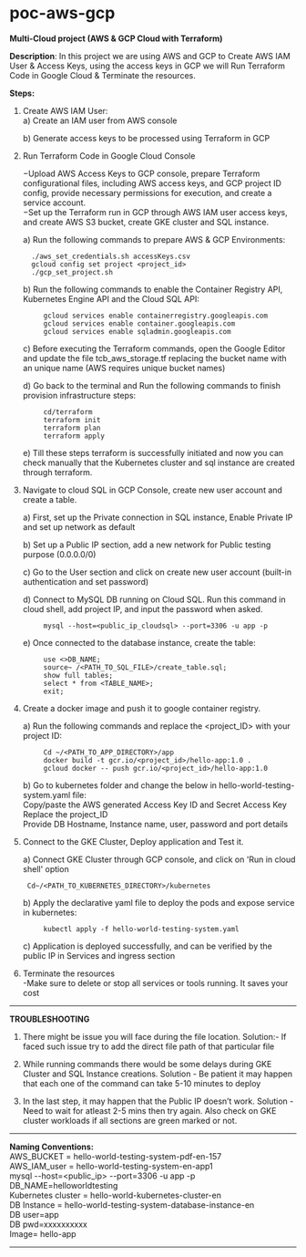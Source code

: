 # poc-aws-gcp
<strong>Multi-Cloud project (AWS &amp; GCP Cloud with Terraform)</strong>

<b>Description</b>: 	In this project we are using AWS and GCP to Create AWS IAM User & Access Keys, using the access keys in GCP we will Run Terraform Code in Google Cloud & Terminate the resources.

<b>Steps:</b> 
1. Create AWS IAM User:<br>
    a) Create an IAM user from AWS console

     b) Generate access keys to be processed using Terraform in GCP

2. Run Terraform Code in Google Cloud Console <br>

   −Upload AWS Access Keys to GCP console, prepare Terraform configurational files, including AWS access keys, and GCP project ID config, provide necessary permissions for execution, and create a service account. <br>
   −Set up the Terraform run in GCP through AWS IAM user access keys, and create AWS S3 bucket, create GKE cluster and SQL instance.<br>

	a) Run the following commands to prepare AWS & GCP Environments:<br>

         ./aws_set_credentials.sh accessKeys.csv
         gcloud config set project <project_id>
         ./gcp_set_project.sh
  
	b) Run the following commands to enable the Container Registry API, Kubernetes Engine API and the Cloud SQL API:<br>
   
			gcloud services enable containerregistry.googleapis.com 
			gcloud services enable container.googleapis.com 
			gcloud services enable sqladmin.googleapis.com

	c) Before executing the Terraform commands, open the Google Editor and update the file tcb_aws_storage.tf replacing the bucket name with an unique name (AWS requires unique bucket names)

	d) Go back to the terminal and Run the following commands to finish provision infrastructure steps:

			cd/terraform
			terraform init
			terraform plan
			terraform apply

	e) Till these steps terraform is successfully initiated and now you can check manually that the Kubernetes cluster and sql instance are created through terraform.

3. Navigate to cloud SQL in GCP Console, create new user account and create a table.<br>
	
 	a) First, set up the Private connection in SQL instance, Enable Private IP and set up network as default

	b) Set up a Public IP section, add a new network for Public testing purpose (0.0.0.0/0)

 	c) Go to the User section and click on create new user account (built-in authentication and set password)
	
 	d) Connect to MySQL DB running on Cloud SQL. Run this command in cloud shell, add project IP, and input the password when asked.

			mysql --host=<public_ip_cloudsql> --port=3306 -u app -p

  	e) Once connected to the database instance, create the table:
   
			use <>DB_NAME;
			source~ /<PATH_TO_SQL_FILE>/create_table.sql;
			show full tables;
			select * from <TABLE_NAME>;
			exit;

4. Create a docker image and push it to google container registry.
   
	a) Run the following commands and replace the <project_ID> with your project ID:

			Cd ~/<PATH_TO_APP_DIRECTORY>/app
			docker build -t gcr.io/<project_id>/hello-app:1.0 .
			gcloud docker -- push gcr.io/<project_id>/hello-app:1.0

	b) Go to kubernetes folder and change the below in hello-world-testing-system.yaml file:<br>
			Copy/paste the AWS generated Access Key ID and Secret Access Key<br>
			Replace the project_ID<br>
			Provide DB Hostname, Instance name, user, password and port details<br>
			
5. Connect to the GKE Cluster, Deploy application and Test it.<br>		
	
 	a) Connect GKE Cluster through GCP console, and click on 'Run in cloud shell' option

		Cd~/<PATH_TO_KUBERNETES_DIRECTORY>/kubernetes

  	b) Apply the declarative yaml file to deploy the pods and expose service in kubernetes:
   
			kubectl apply -f hello-world-testing-system.yaml

  	c) Application is deployed successfully, and can be verified by the public IP in Services and ingress section

7. Terminate the resources<br>
		-Make sure to delete or stop all services or tools running. It saves your cost

-----------------------------------------------------------------------------------------------
<b>TROUBLESHOOTING</b>
1. There might be issue you will face during the file location.
	Solution:- If faced such issue try to add the direct file path of that particular file

2. While running commands there would be some delays during GKE Cluster and SQL Instance creations.
	Solution - Be patient it may happen that each one of the command can take 5-10 minutes to deploy
	
3. In the last step, it may happen that the Public IP doesn’t work.
	Solution - Need to wait for atleast 2-5 mins then try again. Also check on GKE cluster workloads if all sections are green marked or not.	
-----------------------------------------------------------------------------------------------	
<b>Naming Conventions:</b><br>
		AWS_BUCKET = hello-world-testing-system-pdf-en-157 <br>
		AWS_IAM_user = hello-world-testing-system-en-app1 <br>
		mysql --host=<public_ip> --port=3306 -u app -p <br>
		DB_NAME=helloworldtesting <br>
		Kubernetes cluster = hello-world-kubernetes-cluster-en <br>
		DB Instance = hello-world-testing-system-database-instance-en <br>
		DB user=app <br>
		DB pwd=xxxxxxxxxx <br>
		Image= hello-app <br>
 
 -----------------------------------------------------------------------------------------------
